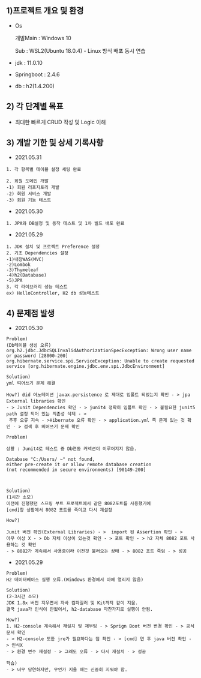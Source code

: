 ## 1)프로젝트 개요 및 환경

* Os
  
  개발Main : Windows 10
  
  Sub : WSL2(Ubuntu 18.0.4) - Linux 방식 배포 동시 연습
  
* jdk : 11.0.10
* Springboot : 2.4.6
* db : h2(1.4.200)


## 2) 각 단계별 목표
* 최대한 빠르게 CRUD 작성 및 Logic 이해


## 3) 개발 기한 및 상세 기록사항

* 2021.05.31

```
1. 각 항목별 테이블 설정 세팅 완료

2. 회원 도메인 개발
-1) 회원 리포지토리 개발
-2) 회원 서비스 개발
-3) 회원 기능 테스트
```

* 2021.05.30
```
1. JPA와 DB설정 및 동작 테스트 및 1차 빌드 배포 완료

```



* 2021.05.29

```
1. JDK 설치 및 프로젝트 Preference 설정
2. 기초 Dependencies 설정
-1)내장WAS(MVC)
-2)Lombok
-3)Thymeleaf
-4)h2(Database)
-5)JPA
3. 각 라이브러리 성능 테스트
ex) HelloController, H2 db 성능테스트
```

## 4) 문제점 발생

* 2021.05.30

```
Problem)
(Db테이블 생성 오류)
org.h2.jdbc.JdbcSQLInvalidAuthorizationSpecException: Wrong user name or password [28000-200]
org.hibernate.service.spi.ServiceException: Unable to create requested service [org.hibernate.engine.jdbc.env.spi.JdbcEnvironment]

Solution)
yml 띄어쓰기 문제 해결

How?) @id 어노테이션 javax.persistence 로 제대로 임폴트 되었는지 확인 - > jpa External libraries 확인
- > Junit Dependencies 확인 - > junit4 정확히 임폴트 확인 - > 불필요한 junit5 path 설정 되어 있는 의존성 삭제 - >
 추후 오류 지속 - >Hibernate 오류 확인 - > application.yml 쪽 문제 있는 것 확인 - > 검색 후 띄어쓰기 문제 확인
```


```
Problem)

상황 : Junit4로 테스트 중 Db연동 커넥션이 이루어지지 않음.

Database "C:/Users/ ~" not found, 
either pre-create it or allow remote database creation 
(not recommended in secure environments) [90149-200] 



Solution)
(1시간 소모)
이전에 진행했던 스프링 부트 프로젝트에서 같은 8082포트를 사용했기에
[cmd]창 상황에서 8082 포트를 죽이고 다시 재설정

How?)

Junit 버전 확인(External Libraries) - >  import 된 Assertion 확인 - > 
아무 이상 X - > Db 자체 이상이 있는것 확인 - > 포트 확인 - > h2 자체 8082 포트 사용하는 것 확인
- > 8082가 계속해서 사용중이라 이전것 불러오는 상태 - > 8082 포트 죽임 - > 성공

```


* 2021.05.29
```
Problem)
H2 데이터베이스 실행 오류.(Windows 환경에서 아에 열리지 않음)

Solution)
(2-3시간 소모)
JDK 1.8x 버전 지우면서 자바 컴파일러 및 Kit까지 같이 지움.
결국 java가 인식이 안됬어서, h2-database 마찬가지로 실행이 안됨.

How?)
1. H2-console 계속해서 재설치 및 재부팅 - > Sprign Boot 버전 변경 확인 - > 공식 문서 확인
- > H2-console 또한 jre가 필요하다는 점 확인 - > [cmd] 연 후 java 버전 확인 - > 인식X
- > 환경 변수 재설정 - > 그래도 오류 - > 다시 재설치 - > 성공  

학습)
- > 너무 당연하지만, 무언가 지울 때는 신중히 지워야 함.
``` 
  
 